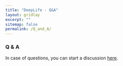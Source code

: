 ```yaml
---
title: "DeepLife - Q&A"
layout: gridlay
excerpt: ""
sitemap: false
permalink: /Q_and_A/
---
```


### Q & A

In case of questions, you can start a discussion [here](https://github.com/orgs/deeplife4eu/discussions).

<br>
<br>

